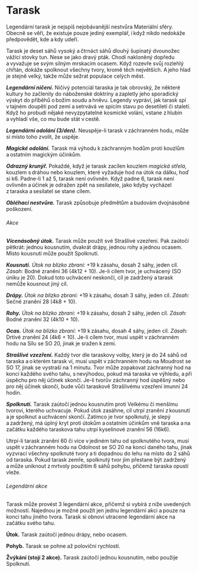 # Tarask
  
Legendární tarask je nejspíš nejobávanější nestvůra Materiální sféry. Obecně se věří, že existuje pouze jediný exemplář, i když nikdo nedokáže předpovědět, kde a kdy udeří.
  
Tarask je deset sáhů vysoký a čtrnáct sáhů dlouhý šupinatý dvounožec vážící stovky tun. Nese se jako dravý pták. Chodí nakloněný dopředu a vyvažuje se svým silným mrskacím ocasem. Když rozevře svůj rozlehlý chřtán, dokáže spolknout všechny tvory, kromě těch největších. A jeho hlad je stejně velký, takže může sežrat populace celých měst.
  
***Legendární ničení.*** Ničivý potenciál taraska je tak obrovský, že některé kultury ho začlenily do náboženské doktríny a zapletly jeho sporadický výskyt do příběhů o božím soudu a hněvu. Legendy vypráví, jak tarask spí v tajném doupěti pod zemí a setrvává ve spícím stavu po desetiletí či staletí. Když ho probudí nějaké nevyzpytatelné kosmické volání, vstane z hlubin a vyhladí vše, co mu bude stát v cestě.
  
<Monster 
    title="Tarask"
    subtitle="Gigantická obluda (titán), bez přesvědčení"
    armor-class="25 (přirozená zbroj)"
    hit-points="676 (33k20 + 330)"
    speed="8 sáhů"
    str="30 (+10)"
    dex="11 (+0)"
    con="30 (+10)"
    int="3 (-4)"
    wis="11 (+0)"
    cha="11 (+0)"
    saving-throws="Int +5, Mdr +9, Cha +9"
    skills=""
    damage-vulnerabilities=""
    damage-resistances=""
    damage-immunities="jedová, ohnivá; bodná, drtivá a sečná z nemagických útoků"
    condition-immunities="otrávený, paralyzovaný, vystrašený, zmámený"
    senses="mimozrakové vnímání 24 sáhů, pasivní Vnímání 10"
    languages="—"
    challenge="30 (155 000 ZK)"
    > 

***Legendární odolání (3/den).*** Neuspěje-li tarask v záchranném hodu, může si místo toho zvolit, že uspěje.
  
***Magické odolání.*** Tarask má výhodu k záchranným hodům proti kouzlům a ostatním magickým účinkům.
  
***Odrazný krunýř.*** Pokaždé, když je tarask zacílen kouzlem *magická střela*, kouzlem s dráhou nebo kouzlem, které vyžaduje hod na útok na dálku, hoď si k6. Padne-li 1 až 5, tarask není ovlivněn. Když padne 6, tarask není ovlivněn a účinek je odražen zpět na sesilatele, jako kdyby vycházel z taraska a sesilatel se stane cílem.
  
***Obléhací nestvůra.*** Tarask způsobuje předmětům a budovám dvojnásobné poškození.
  
###### Akce
  
***Vícenásobný útok.*** Tarask může použít své Strašlivé vzezření. Pak zaútočí pětkrát: jednou kousnutím, dvakrát drápy, jednou rohy a jednou ocasem. Místo kousnutí může použít Spolknutí.
  
***Kousnutí.*** *Útok na blízko zbraní:* +19 k zásahu, dosah 2 sáhy, jeden cíl. *Zásah:* Bodné zranění 36 (4k12 + 10). Je-li cílem tvor, je uchvácený (SO úniku je 20). Dokud toto uchvácení neskončí, cíl je zadržený a tarask nemůže kousnout jiný cíl.
  
***Drápy.*** *Útok na blízko zbraní:* +19 k zásahu, dosah 3 sáhy, jeden cíl. *Zásah:* Sečné zranění 28 (4k8 + 10).
  
***Rohy.*** *Útok na blízko zbraní:* +19 k zásahu, dosah 2 sáhy, jeden cíl. *Zásah:* Bodné zranění 32 (4k10 + 10).
  
***Ocas.*** *Útok na blízko zbraní:* +19 k zásahu, dosah 4 sáhy, jeden cíl. *Zásah:* Drtivé zranění 24 (4k6 + 10). Je-li cílem tvor, musí uspět v záchranném hodu na Sílu se SO 20, jinak je sražen k zemi.
  
***Strašlivé vzezření.*** Každý tvor dle taraskovy volby, který je do 24 sáhů od taraska a o kterém tarask ví, musí uspět v záchranném hodu na Moudrost se SO 17, jinak se vystraší na 1 minutu. Tvor může zopakovat záchranný hod na konci každého svého tahu, s nevýhodou, pokud má taraska ve výhledu, a při úspěchu pro něj účinek skončí. Je-li tvorův záchranný hod úspěšný nebo pro něj účinek skončí, bude vůči taraskově Strašlivému vzezření imunní 24 hodin.
  
***Spolknutí.*** Tarask zaútočí jednou kousnutím proti Velkému či menšímu tvorovi, kterého uchvacuje. Pokud útok zasáhne, cíl utrpí zranění z kousnutí a je spolknut a uchvácení skončí. Zatímco je tvor spolknutý, je slepý a zadržený, má úplný kryt proti útokům a ostatním účinkům vně taraska a na začátku každého taraskova tahu utrpí kyselinové zranění 56 (16k6).
  
Utrpí-li tarask zranění 60 či více v jediném tahu od spolknutého tvora, musí uspět v záchranném hodu na Odolnost se SO 20 na konci daného tahu, jinak vyzvrací všechny spolknuté tvory a ti dopadnou do lehu na místo do 2 sáhů od taraska. Pokud tarask zemře, spolknutý tvor jím přestane být zadržený a může uniknout z mrtvoly použitím 6 sáhů pohybu, přičemž taraska opustí vleže.
  
###### Legendární akce
  
Tarask může provést 3 legendární akce, přičemž si vybírá z níže uvedených možností. Najednou je možné použít jen jednu legendární akci a pouze na konci tahu jiného tvora. Tarask si obnoví utracené legendární akce na začátku svého tahu.
  
**Útok.** Tarask zaútočí jednou drápy, nebo ocasem.
  
**Pohyb.** Tarask se pohne až poloviční rychlostí.
  
**Žvýkání (stojí 2 akce).** Tarask zaútočí jednou kousnutím, nebo použije Spolknutí.

</Monster>
